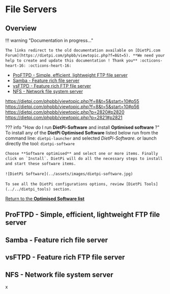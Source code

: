 # File Servers

## Overview

!!! warning "Documentation in progress..."

    The links redirect to the old documentation available on [DietPi.com Forum](https://dietpi.com/phpbb/viewtopic.php?f=8&t=5). **We need your help to create and update this documentation ! Thank you** :octicons-heart-16: :octicons-heart-16:

- [ProFTPD - Simple, efficient, lightweight FTP file server](#proftpd-simple-efficient-lightweight-ftp-file-server)  
- [Samba - Feature rich file server](#samba-feature-rich-file-server)  
- [vsFTPD - Feature rich FTP file server](#vsftpd-feature-rich-ftp-file-server)  
- [NFS - Network file system server](#nfs-network-file-system-server)  

<https://dietpi.com/phpbb/viewtopic.php?f=8&t=5&start=10#p55>  
<https://dietpi.com/phpbb/viewtopic.php?f=8&t=5&start=10#p56>  
<https://dietpi.com/phpbb/viewtopic.php?p=2820#p2820>  
<https://dietpi.com/phpbb/viewtopic.php?p=2821#p2821>

??? info "How do I run **DietPi-Software** and install **Optimised software** ?"
    To install any of the **DietPi Optimised Software** listed below run from the command line:
    ```
    dietpi-launcher
    ```
    and selected _DietPi-Software_. or launch directly the tool:
    ```
    dietpi-software
    ```

    Choose **Software optimised** and select one or more items. Finally click on `Install`. DietPi will do all the necessary steps to install and start these software items.

    ![DietPi Software](../assets/images/dietpi-software.jpg)

    To see all the DietPi configurations options, review [DietPi Tools](../../dietpi_tools) section.

[Return to the **Optimised Software list**](../../dietpi_optimised_software)

## ProFTPD - Simple, efficient, lightweight FTP file server

## Samba - Feature rich file server

## vsFTPD - Feature rich FTP file server

## NFS - Network file system server

x

